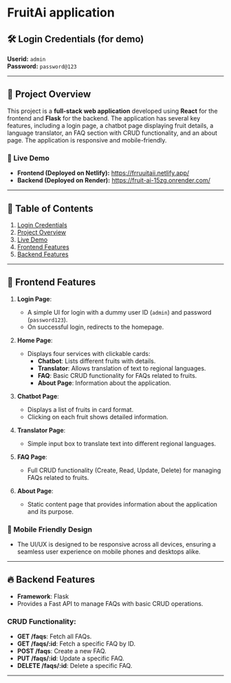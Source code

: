 # FruitAi application

## 🛠 Login Credentials (for demo)
**Userid:** `admin`  
**Password:** `password@123`

---

## 📖 Project Overview

This project is a **full-stack web application** developed using **React** for the frontend and **Flask** for the backend. The application has several key features, including a login page, a chatbot page displaying fruit details, a language translator, an FAQ section with CRUD functionality, and an about page. The application is responsive and mobile-friendly.

### 🚀 Live Demo

- **Frontend (Deployed on Netlify):** https://frruuitaii.netlify.app/
- **Backend (Deployed on Render):** https://fruit-ai-15zg.onrender.com/

---

## 🧭 Table of Contents

1. [Login Credentials](#login-credentials-for-demo)
2. [Project Overview](#project-overview)
3. [Live Demo](#live-demo)
4. [Frontend Features](#frontend-features)
5. [Backend Features](#backend-features)


---

## 🌟 Frontend Features

1. **Login Page**:
   - A simple UI for login with a dummy user ID (`admin`) and password (`password123`).
   - On successful login, redirects to the homepage.
   
2. **Home Page**:
   - Displays four services with clickable cards:
     - **Chatbot**: Lists different fruits with details.
     - **Translator**: Allows translation of text to regional languages.
     - **FAQ**: Basic CRUD functionality for FAQs related to fruits.
     - **About Page**: Information about the application.

3. **Chatbot Page**:
   - Displays a list of fruits in card format.
   - Clicking on each fruit shows detailed information.

4. **Translator Page**:
   - Simple input box to translate text into different regional languages.

5. **FAQ Page**:
   - Full CRUD functionality (Create, Read, Update, Delete) for managing FAQs related to fruits.

6. **About Page**:
   - Static content page that provides information about the application and its purpose.

### 📱 Mobile Friendly Design
- The UI/UX is designed to be responsive across all devices, ensuring a seamless user experience on mobile phones and desktops alike.

---

## 🔥 Backend Features

- **Framework**: Flask
- Provides a Fast API to manage FAQs with basic CRUD operations.
  
### CRUD Functionality:
- **GET /faqs**: Fetch all FAQs.
- **GET /faqs/:id**: Fetch a specific FAQ by ID.
- **POST /faqs**: Create a new FAQ.
- **PUT /faqs/:id**: Update a specific FAQ.
- **DELETE /faqs/:id**: Delete a specific FAQ.

---
